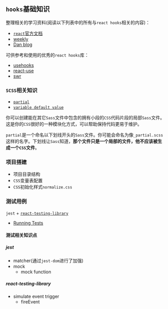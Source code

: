 ## `hooks`基础知识
整理相关的学习资料(阅读以下列表中的所有与`react hooks`相关的内容)：
* [`react`官方文档](https://reactjs.org/docs/hooks-intro.html)
* [weekly](https://github.com/dt-fe/weekly)
* [Dan blog](https://overreacted.io/)

可供参考和使用的优秀的`react hooks`库：
* [usehooks](https://github.com/gragland/usehooks)
* [react-use](https://github.com/streamich/react-use)
* [swr](https://github.com/zeit/swr)


### `SCSS`相关知识
* [`partial`](https://sass-lang.com/guide#topic-4)
* [`variable default value`](https://sass-lang.com/documentation/variables#default-values)

你可以创建能在其它`Sass`文件中包含的拥有小段的`CSS`代码片段的局部`Sass`文件。这是你的`CSS`很好的一种模块化方式，可以帮助保持代码更易于维护。

`partial`是一个命名以下划线开头的`Sass`文件。你可能会命名为像`_partial.scss`这样的名字。下划线让`Sass`知道，**那个文件只是一个局部的文件，他不应该被生成一个`CSS`文件**。

### 项目搭建
* 项目目录结构
* `CSS`变量表配置
* `CSS`初始化样式`normalize.css`

### 测试用例
`jest` + [`react-testing-library`](https://github.com/facebook/create-react-app/pull/7881)

* [Running Tests](https://create-react-app.dev/docs/running-tests)

#### 测试相关知识点

##### jest
* matcher(通过`jest-dom`进行了加强)
* mock
  * mock function
  
##### react-testing-library
* simulate event trigger
  * fireEvent
